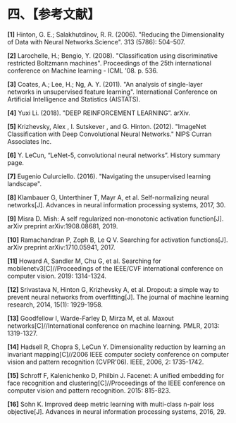 
# 四、【参考文献】

**[1]** Hinton, G. E.; Salakhutdinov, R. R. (2006). "Reducing the Dimensionality of Data with Neural Networks.Science". 313 (5786): 504–507.

**[2]** Larochelle, H.; Bengio, Y. (2008). "Classification using discriminative restricted Boltzmann machines". Proceedings of the 25th international conference on Machine learning - ICML '08. p. 536.

**[3]** Coates, A.; Lee, H.; Ng, A. Y. (2011). "An analysis of single-layer networks in unsupervised feature learning". International Conference on Artificial Intelligence and Statistics (AISTATS).

**[4]** Yuxi Li. (2018). "DEEP REINFORCEMENT LEARNING”. arXiv.

**[5]** Krizhevsky, Alex , I. Sutskever , and G. Hinton. (2012). "ImageNet Classification with Deep Convolutional Neural Networks." NIPS Curran Associates Inc.

**[6]** Y. LeCun, “LeNet-5, convolutional neural networks”. History summary page.

**[7]** Eugenio Culurciello. (2016). "Navigating the unsupervised learning landscape".

**[8]** Klambauer G, Unterthiner T, Mayr A, et al. Self-normalizing neural networks[J]. Advances in neural information processing systems, 2017, 30.

**[9]** Misra D. Mish: A self regularized non-monotonic activation function[J]. arXiv preprint arXiv:1908.08681, 2019.

**[10]** Ramachandran P, Zoph B, Le Q V. Searching for activation functions[J]. arXiv preprint arXiv:1710.05941, 2017.

**[11]** Howard A, Sandler M, Chu G, et al. Searching for mobilenetv3[C]//Proceedings of the IEEE/CVF international conference on computer vision. 2019: 1314-1324.

**[12]** Srivastava N, Hinton G, Krizhevsky A, et al. Dropout: a simple way to prevent neural networks from overfitting[J]. The journal of machine learning research, 2014, 15(1): 1929-1958.

**[13]** Goodfellow I, Warde-Farley D, Mirza M, et al. Maxout networks[C]//International conference on machine learning. PMLR, 2013: 1319-1327.

**[14]** Hadsell R, Chopra S, LeCun Y. Dimensionality reduction by learning an invariant mapping[C]//2006 IEEE computer society conference on computer vision and pattern recognition (CVPR'06). IEEE, 2006, 2: 1735-1742.

**[15]** Schroff F, Kalenichenko D, Philbin J. Facenet: A unified embedding for face recognition and clustering[C]//Proceedings of the IEEE conference on computer vision and pattern recognition. 2015: 815-823.

**[16]** Sohn K. Improved deep metric learning with multi-class n-pair loss objective[J]. Advances in neural information processing systems, 2016, 29.